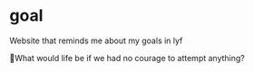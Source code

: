 # goal
Website that reminds me about my goals in lyf

🗿What would life be if we had no courage to attempt anything?
